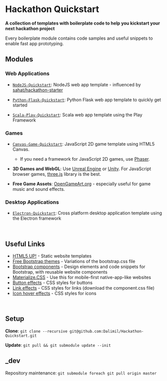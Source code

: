 # Hackathon Quickstart
**A collection of templates with boilerplate code to help you kickstart your next hackathon project**

Every boilerplate module contains code samples and useful snippets to enable fast app prototyping.

## Modules

### Web Applications

* [`NodeJS-Quickstart`](https://github.com/Dalimil/NodeJS-Quickstart): NodeJS web app template - influenced by [sahat/hackathon-starter](https://github.com/sahat/hackathon-starter)

* [`Python-Flask-Quickstart`](https://github.com/Dalimil/Python-Flask-Quickstart): Python Flask web app template to quickly get started

* [`Scala-Play-Quickstart`](https://github.com/Dalimil/Scala-Play-Quickstart): Scala web app template using the Play Framework

### Games

* [`Canvas-Game-Quickstart`](https://github.com/Dalimil/Canvas-Game-Quickstart): JavaScript 2D game template using HTML5 Canvas.
	* If you need a framework for JavaScript 2D games, use [Phaser](http://phaser.io/).

* **3D Games and WebGL**: Use [Unreal Engine](https://www.unrealengine.com/what-is-unreal-engine-4) or [Unity](http://unity3d.com/). For JavaScript browser games, [three.js](http://threejs.org/) library is the best.

* **Free Game Assets**: [OpenGameArt.org](http://opengameart.org/collections) - especially useful for game music and sound effects.

### Desktop Applications

* [`Electron-Quickstart`](https://github.com/Dalimil/Electron-Quickstart): Cross platform desktop application template using the Electron framework

<br>

## Useful Links

* [HTML5 UP!](https://html5up.net/) - Static website templates
* [Free Bootstrap themes](http://bootswatch.com/) - Variations of the bootstrap.css file
* [Bootstrap components](http://bootsnipp.com/) - Design elements and code snippets for Bootstrap, with reusable website components
* [Materialize.CSS](http://materializecss.com/) - Use this for mobile-first native-app-like websites
* [Button effects](http://tympanus.net/Development/CreativeButtons/) - CSS styles for buttons
* [Link effects](http://tympanus.net/Development/CreativeLinkEffects/) - CSS styles for links (download the component.css file)
* [Icon hover effects](http://tympanus.net/Development/IconHoverEffects/) - CSS styles for icons


<br>

## Setup
**Clone**: ```git clone --recursive git@github.com:Dalimil/Hackathon-Quickstart.git```

**Update**: ```git pull && git submodule update --init```

## _dev
Repository maintenance: ```git submodule foreach git pull origin master```
